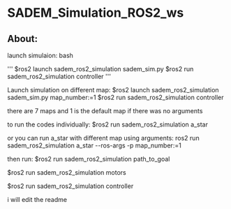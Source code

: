# SADEM_Simulation_ROS2_ws
## About:

launch simulaion:
bash

'''
$ros2 launch sadem_ros2_simulation sadem_sim.py 
$ros2 run sadem_ros2_simulation controller
'''

Launch simulation on different map:
$ros2 launch sadem_ros2_simulation sadem_sim.py map_number:=1
$ros2 run sadem_ros2_simulation controller


there are 7 maps and 1 is the default map if there was no arguments

to run the codes individually:
$ros2 run sadem_ros2_simulation a_star

or you can run a_star with different map using arguments:
ros2 run sadem_ros2_simulation a_star --ros-args -p map_number:=1

then run:
$ros2 run sadem_ros2_simulation path_to_goal

$ros2 run sadem_ros2_simulation motors

$ros2 run sadem_ros2_simulation controller


i will edit the readme 
